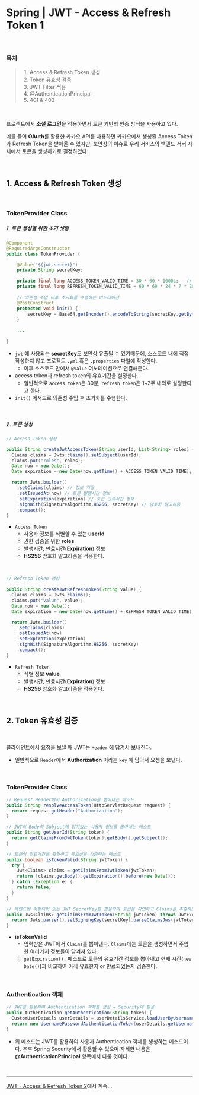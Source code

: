 # Spring | JWT - Access & Refresh Token 1

<br>

### 목차

> 1. Access & Refresh Token 생성
> 2. Token 유효성 검증
> 3. JWT Filter 적용
> 4. @AuthenticationPrincipal
> 5. 401 & 403 

<br>

프로젝트에서 **소셜 로그인**을 적용하면서 토큰 기반의 인증 방식을 사용하고 있다. 

예를 들어 **OAuth**를 활용한 카카오 API를 사용하면 카카오에서 생성된 Access Token과 Refresh Token을 받아올 수 있지만, 보안상의 이슈로 우리 서비스의 백엔드 서버 자체에서 토큰을 생성하기로 결정하였다.

<br>

## 1. Access & Refresh Token 생성

<br>

### TokenProvider Class

##### 1. 토큰 생성을 위한 초기 셋팅

```java
@Component
@RequiredArgsConstructor
public class TokenProvider {

    @Value("${jwt.secret}")
    private String secretKey;

    private final long ACCESS_TOKEN_VALID_TIME = 30 * 60 * 1000L;   // 30분
    private final long REFRESH_TOKEN_VALID_TIME = 60 * 60 * 24 * 7 * 2000L;   // 2주
    
    // 의존성 주입 이후 초기화를 수행하는 어노테이션
    @PostConstruct
    protected void init() {
        secretKey = Base64.getEncoder().encodeToString(secretKey.getBytes());
    }

    ...
      
}
```

- `jwt` 에 사용되는 **secretKey**도 보안상 유출될 수 있기때문에, 소스코드 내에 직접 작성하지 않고 프로젝트 `.yml` 혹은 `.properties` 파일에 작성한다.
  - 이후 소스코드 안에서 `@Value` 어노테이션으로 연결해준다.
- access token과 refresh token의 유효기간을 설정한다.
  - 일반적으로 `access token`은 30분, `refresh token`은 1~2주 내외로 설정한다고 한다.
- `init()` 메서드로 의존성 주입 후 초기화를 수행한다.

<br>

##### 2. 토큰 생성

```java
// Access Token 생성

public String createJwtAccessToken(String userId, List<String> roles) {
  Claims claims = Jwts.claims().setSubject(userId);
  claims.put("roles", roles);
  Date now = new Date();
  Date expiration = new Date(now.getTime() + ACCESS_TOKEN_VALID_TIME);

  return Jwts.builder()
    .setClaims(claims) // 정보 저장
    .setIssuedAt(now) // 토큰 발행시간 정보
    .setExpiration(expiration) // 토큰 만료시간 정보
    .signWith(SignatureAlgorithm.HS256, secretKey) // 암호화 알고리즘
    .compact();
}
```

- `Access Token`
  - 사용자 정보를 식별할 수 있는 **userId**
  - 권한 검증을 위한 **roles**
  - 발행시간, 만료시간(**Expiration**) 정보
  - **HS256** 암호화 알고리즘을 적용한다.

<br>

```java
// Refresh Token 생성

public String createJwtRefreshToken(String value) {
  Claims claims = Jwts.claims();
  claims.put("value", value);
  Date now = new Date();
  Date expiration = new Date(now.getTime() + REFRESH_TOKEN_VALID_TIME);

  return Jwts.builder()
    .setClaims(claims)
    .setIssuedAt(now)
    .setExpiration(expiration)
    .signWith(SignatureAlgorithm.HS256, secretKey)
    .compact();
}
```

- `Refresh Token`
  - 식별 정보 **value**
  - 발행시간, 만료시간(**Expiration**) 정보
  - **HS256** 암호화 알고리즘을 적용한다.

<br>

## 2. Token 유효성 검증

<br>

클라이언트에서 요청을 보낼 때 JWT는 `Header` 에 담겨서 보내진다.

- 일반적으로 `Header`에서 **Authorization** 이라는 `key` 에 담아서 요청을 보낸다.

<br>

### TokenProvider Class

```java
// Request Header에서 Authorization을 뽑아내는 메소드
public String resolveAccessToken(HttpServletRequest request) {
  return request.getHeader("Authorization");
}

// JWT의 Body의 Subject에 담겨있는 사용자 정보를 뽑아내는 메소드
public String getUserId(String token) {
  return getClaimsFromJwtToken(token).getBody().getSubject();
}

// 토큰의 만료기간을 확인하고 유효성을 검증하는 메소드
public boolean isTokenValid(String jwtToken) {
  try {
    Jws<Claims> claims = getClaimsFromJwtToken(jwtToken);
    return !claims.getBody().getExpiration().before(new Date());
  } catch (Exception e) {
    return false;
  }
}

// 백엔드에 저장되어 있는 JWT SecretKey를 활용하여 토큰을 확인하고 Claims을 추출하는 메소드
public Jws<Claims> getClaimsFromJwtToken(String jwtToken) throws JwtException {
  return Jwts.parser().setSigningKey(secretKey).parseClaimsJws(jwtToken);
}
```

- **isTokenValid**
  - 입력받은 JWT에서 `Claims`를 뽑아낸다. `Claims`에는 토큰을 생성하면서 주입한 여러가지 정보들이 담겨져 있다.
  - `getExpiration().` 메소드로 토큰의 유효기간 정보를 뽑아내고 현재 시간(`new Date()`)과 비교하여 아직 유효한지 or 만료되었는지 검증한다.

<br>

### Authentication 객체

```java
// JWT를 활용하여 Authentication 객체를 생성 → Security에 활용
public Authentication getAuthentication(String token) {
  CustomUserDetails userDetails = userDetailsService.loadUserByUsername(this.getUserId(token));
  return new UsernamePasswordAuthenticationToken(userDetails.getUsername(), userDetails.getPassword(), userDetails.getAuthorities());
}
```

- 위 메소드는 JWT를 활용하여 사용자 Authentication 객체를 생성하는 메소드이다. 추후 Spring Security에서 활용할 수 있으며 자세한 내용은 **@AuthenticationPrincipal** 항목에서 다룰 것이다.

<br>

***

[JWT - Access & Refresh Token 2]()에서 계속...
